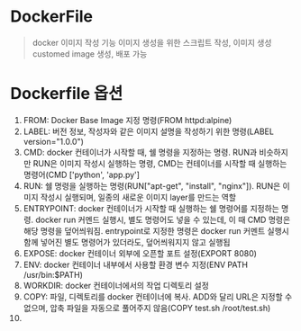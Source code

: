 DockerFile
==========

> docker 이미지 작성 기능
> 이미지 생성을 위한 스크립트 작성, 이미지 생성
> customed image 생성, 배포 가능

# Dockerfile 옵션

1. FROM: Docker Base Image 지정 명령(FROM httpd:alpine)
2. LABEL: 버전 정보, 작성자와 같은 이미지 설명을 작성하기 위한 명령(LABEL version="1.0.0")
3. CMD: docker 컨테이너가 시작할 때, 쉘 명령을 지정하는 명령. RUN과 비슷하지만 RUN은 이미지 작성시 실행하는 명령, CMD는 컨테이너를 시작할 때 실행하는 명령어(CMD ['python', 'app.py']
4. RUN: 쉘 명령을 실행하는 명령(RUN["apt-get", "install", "nginx"]). RUN은 이미지 작성시 실행되며, 일종의 새로운 이미지 layer를 만드는 역할
5. ENTRYPOINT: docker 컨테이너가 시작할 때 실행하는 쉘 명령어를 지정하는 명령. docker run 커멘드 실행시, 별도 명령어도 넣을 수 있는데,
이 때 CMD 명령은 해당 명령을 덮어씌워짐. entrypoint로 지정한 명령은 docker run 커멘트 실행시 함께 넣어진 별도 명령어가 있더라도, 덮어씌워지지 않고 실행됩 
6. EXPOSE: docker 컨테이너 외부에 오픈할 포트 설정(EXPORT 8080)
7. ENV: docker 컨테이너 내부에서 사용할 환경 변수 지정(ENV PATH /usr/bin:$PATH)
8. WORKDIR: docker 컨테이너에서의 작업 디렉토리 설정
9. COPY: 파일, 디렉토리를 docker 컨테이너에 복사. ADD와 달리 URL은 지정할 수 없으며, 압축 파일을 자동으로 풀어주지 않음(COPY test.sh /root/test.sh)
10. 
